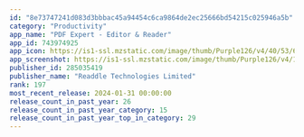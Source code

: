 ```yaml
---
id: "8e73747241d083d3bbbac45a94454c6ca9864de2ec25666bd54215c025946a5b"
category: "Productivity"
app_name: "PDF Expert - Editor & Reader"
app_id: 743974925
app_icon: https://is1-ssl.mzstatic.com/image/thumb/Purple126/v4/40/53/6a/40536a60-06e1-7f8b-85fc-435f490537e3/AppIcon-0-0-1x_U007emarketing-0-7-0-sRGB-0-85-220.png/1024x1024bb.png
app_screenshot: https://is1-ssl.mzstatic.com/image/thumb/Purple126/v4/11/15/05/1115051c-9747-cc2e-af08-af7524492547/f61e9f1f-44d1-458b-a372-06193f0d0173_EN-iphone-6.5-aw1.png/1284x2778bb.png
publisher_id: 285035419
publisher_name: "Readdle Technologies Limited"
rank: 197
most_recent_release: 2024-01-31 00:00:00
release_count_in_past_year: 26
release_count_in_past_year_category: 15
release_count_in_past_year_top_in_category: 29
---
```


